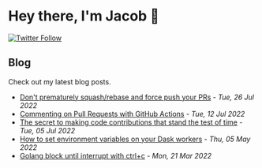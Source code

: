 # Hey there, I'm Jacob 👋
[![Twitter Follow](https://img.shields.io/twitter/follow/_jacobtomlinson?style=social)](https://twitter.com/_jacobtomlinson)

## Blog

Check out my latest blog posts.

- [Don't prematurely squash/rebase and force push your PRs](https://jacobtomlinson.dev/posts/2022/dont-prematurely-squash/rebase-and-force-push-your-prs/) - *Tue, 26 Jul 2022*
- [Commenting on Pull Requests with GitHub Actions](https://jacobtomlinson.dev/posts/2022/commenting-on-pull-requests-with-github-actions/) - *Tue, 12 Jul 2022*
- [The secret to making code contributions that stand the test of time](https://jacobtomlinson.dev/posts/2022/the-secret-to-making-code-contributions-that-stand-the-test-of-time/) - *Tue, 05 Jul 2022*
- [How to set environment variables on your Dask workers](https://jacobtomlinson.dev/posts/2022/how-to-set-environment-variables-on-your-dask-workers/) - *Thu, 05 May 2022*
- [Golang block until interrupt with ctrl+c](https://jacobtomlinson.dev/posts/2022/golang-block-until-interrupt-with-ctrl-c/) - *Mon, 21 Mar 2022*

